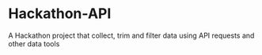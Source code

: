 # Hackathon-API
A Hackathon project that collect, trim and filter data using API requests and other data tools
